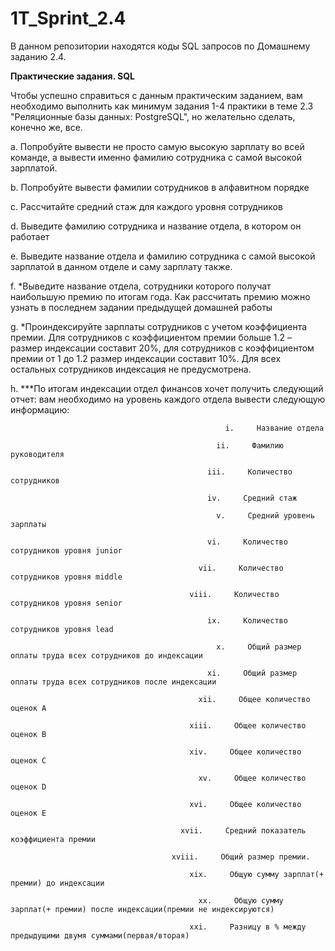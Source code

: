 # 1T_Sprint_2.4

В данном репозитории находятся коды SQL запросов по Домашнему заданию 2.4. 

**Практические задания. SQL**

Чтобы успешно справиться с данным практическим заданием, вам необходимо выполнить как минимум задания 1-4 практики в теме 2.3 "Реляционные базы данных: PostgreSQL", но желательно сделать, конечно же, все.

a.     Попробуйте вывести не просто самую высокую зарплату во всей команде, а вывести именно фамилию сотрудника с самой высокой зарплатой.

b.     Попробуйте вывести фамилии сотрудников в алфавитном порядке

c.     Рассчитайте средний стаж для каждого уровня сотрудников

d.     Выведите фамилию сотрудника и название отдела, в котором он работает

e.     Выведите название отдела и фамилию сотрудника с самой высокой зарплатой в данном отделе и саму зарплату также.

f.      *Выведите название отдела, сотрудники которого получат наибольшую премию по итогам года. Как рассчитать премию можно узнать в последнем задании предыдущей домашней работы

g.    *Проиндексируйте зарплаты сотрудников с учетом коэффициента премии. Для сотрудников с коэффициентом премии больше 1.2 – размер индексации составит 20%, для сотрудников с коэффициентом премии от 1 до 1.2 размер индексации составит 10%. Для всех остальных сотрудников индексация не предусмотрена.

h.    ***По итогам индексации отдел финансов хочет получить следующий отчет: вам необходимо на уровень каждого отдела вывести следующую информацию:

                                                    i.     Название отдела

                                                  ii.     Фамилию руководителя

                                                iii.     Количество сотрудников

                                                iv.     Средний стаж

                                                  v.     Средний уровень зарплаты

                                                vi.     Количество сотрудников уровня junior

                                              vii.     Количество сотрудников уровня middle

                                            viii.     Количество сотрудников уровня senior

                                                ix.     Количество сотрудников уровня lead

                                                  x.     Общий размер оплаты труда всех сотрудников до индексации

                                                xi.     Общий размер оплаты труда всех сотрудников после индексации

                                              xii.     Общее количество оценок А

                                            xiii.     Общее количество оценок B

                                            xiv.     Общее количество оценок C

                                              xv.     Общее количество оценок D

                                            xvi.     Общее количество оценок Е

                                          xvii.     Средний показатель коэффициента премии

                                        xviii.     Общий размер премии.

                                            xix.     Общую сумму зарплат(+ премии) до индексации

                                              xx.     Общую сумму зарплат(+ премии) после индексации(премии не индексируются)

                                            xxi.     Разницу в % между предыдущими двумя суммами(первая/вторая)
